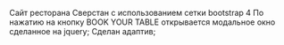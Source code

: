 Сайт ресторана
Сверстан с использованием сетки bootstrap 4
По нажатию на кнопку BOOK YOUR TABLE открывается модальное окно сделанное на jquery;
Сделан адаптив;

